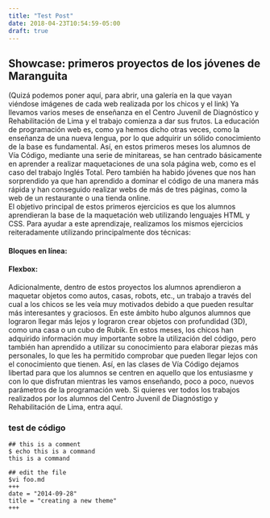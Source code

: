 ```yaml
---
title: "Test Post"
date: 2018-04-23T10:54:59-05:00
draft: true
---
```


## Showcase: primeros proyectos de los jóvenes de Maranguita

(Quizá podemos poner aquí, para abrir, una galería en la que vayan viéndose imágenes de cada web realizada por los chicos y el link)
Ya llevamos varios meses de enseñanza en el Centro Juvenil de Diagnóstico y Rehabilitación de Lima y el trabajo comienza a dar sus frutos. La educación de programación web es, como ya hemos dicho otras veces, como la enseñanza de una nueva lengua, por lo que adquirir un sólido conocimiento de la base es fundamental.
Así, en estos primeros meses los alumnos de Vía Código, mediante una serie de minitareas, se han centrado básicamente en aprender a realizar maquetaciones de una sola página web, como es el caso del trabajo Inglés Total. Pero también ha habido jóvenes que nos han sorprendido ya que han aprendido a dominar el código de una manera más rápida y han conseguido realizar webs de más de tres páginas, como la web de un restaurante o una tienda online.  
El objetivo principal de estos primeros ejercicios es que los alumnos aprendieran la base de la maquetación web utilizando lenguajes HTML y CSS. Para ayudar a este aprendizaje, realizamos los mismos ejercicios reiteradamente utilizando principalmente dos técnicas:

#### Bloques en línea:

#### Flexbox:

Adicionalmente, dentro de estos proyectos los alumnos aprendieron a maquetar objetos como autos, casas, robots, etc., un trabajo a través del cual a los chicos se les veía muy motivados debido a que pueden resultar más interesantes y graciosos. En este ámbito hubo algunos alumnos que lograron llegar más lejos y lograron crear objetos con profundidad (3D), como una casa o un cubo de Rubik.
En estos meses, los chicos han adquirido información muy importante sobre la utilización del código, pero también han aprendido a utilizar su conocimiento para elaborar piezas más personales, lo que les ha permitido comprobar que pueden llegar lejos con el conocimiento que tienen. Así, en las clases de Vía Código dejamos libertad para que los alumnos se centren en aquello que los entusiasme y con lo que disfrutan mientras les vamos enseñando, poco a poco, nuevos parámetros de la programación web.
Si quieres ver todos los trabajos realizados por los alumnos del Centro Juvenil de Diagnóstigo y Rehabilitación de Lima, entra aquí.

### test de código

```
## this is a comment
$ echo this is a command
this is a command

## edit the file
$vi foo.md
+++
date = "2014-09-28"
title = "creating a new theme"
+++
```
